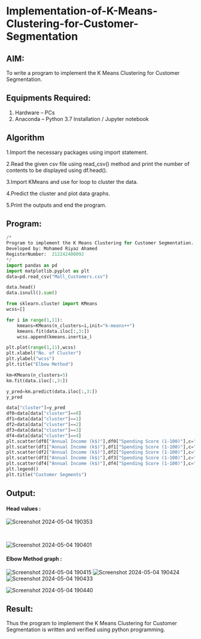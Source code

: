 # Implementation-of-K-Means-Clustering-for-Customer-Segmentation

## AIM:
To write a program to implement the K Means Clustering for Customer Segmentation.

## Equipments Required:
1. Hardware – PCs
2. Anaconda – Python 3.7 Installation / Jupyter notebook

## Algorithm
1.Import the necessary packages using import statement.

2.Read the given csv file using read_csv() method and print the number of contents to be displayed using df.head().

3.Import KMeans and use for loop to cluster the data.

4.Predict the cluster and plot data graphs.

5.Print the outputs and end the program.

## Program:
```python
/*
Program to implement the K Means Clustering for Customer Segmentation.
Developed by: Mohamed Riyaz Ahamed
RegisterNumber:  212242400092
*/
import pandas as pd
import matplotlib.pyplot as plt
data=pd.read_csv("Mall_Customers.csv")

data.head()
data.isnull().sum()

from sklearn.cluster import KMeans
wcss=[]

for i in range(1,11):
    kmeans=KMeans(n_clusters=i,init="k-means++")
    kmeans.fit(data.iloc[:,3:])
    wcss.append(kmeans.inertia_)

plt.plot(range(1,11),wcss)
plt.xlabel("No. of Cluster")
plt.ylabel("wcss")
plt.title("Elbow Method")

km=KMeans(n_clusters=5)
km.fit(data.iloc[:,3:])

y_pred=km.predict(data.iloc[:,3:])
y_pred

data["cluster"]=y_pred
df0=data[data["cluster"]==0]
df1=data[data["cluster"]==1]
df2=data[data["cluster"]==2]
df3=data[data["cluster"]==3]
df4=data[data["cluster"]==4]
plt.scatter(df0["Annual Income (k$)"],df0["Spending Score (1-100)"],c="red",label="cluster0")
plt.scatter(df1["Annual Income (k$)"],df1["Spending Score (1-100)"],c="black",label="cluster1")
plt.scatter(df2["Annual Income (k$)"],df2["Spending Score (1-100)"],c="blue",label="cluster2")
plt.scatter(df3["Annual Income (k$)"],df3["Spending Score (1-100)"],c="green",label="cluster3")
plt.scatter(df4["Annual Income (k$)"],df4["Spending Score (1-100)"],c="magenta",label="cluster4")
plt.legend()
plt.title("Customer Segments")
```

## Output:
#### Head values :
![Screenshot 2024-05-04 190353](https://github.com/MOHAMEDAHSAN/Implementation-of-K-Means-Clustering-for-Customer-Segmentation/assets/139331378/b90b21dd-5a64-40c5-9597-06539ea5f2bc)

<BR>

![Screenshot 2024-05-04 190401](https://github.com/MOHAMEDAHSAN/Implementation-of-K-Means-Clustering-for-Customer-Segmentation/assets/139331378/e8bb122d-8640-4e29-ba88-53131175317b)
#### Elbow Method graph :
![Screenshot 2024-05-04 190415](https://github.com/MOHAMEDAHSAN/Implementation-of-K-Means-Clustering-for-Customer-Segmentation/assets/139331378/abc5a509-f964-4def-a09f-c791a1fe869b)
![Screenshot 2024-05-04 190424](https://github.com/MOHAMEDAHSAN/Implementation-of-K-Means-Clustering-for-Customer-Segmentation/assets/139331378/8b7e76d1-37fd-432c-8bc0-96135e400e5b)
![Screenshot 2024-05-04 190433](https://github.com/MOHAMEDAHSAN/Implementation-of-K-Means-Clustering-for-Customer-Segmentation/assets/139331378/91cf56dd-7f77-4fcd-aed7-19147ce0bf29)





![Screenshot 2024-05-04 190440](https://github.com/MOHAMEDAHSAN/Implementation-of-K-Means-Clustering-for-Customer-Segmentation/assets/139331378/695ddbee-2911-470f-b83e-b66b6a2150e2)


## Result:
Thus the program to implement the K Means Clustering for Customer Segmentation is written and verified using python programming.
